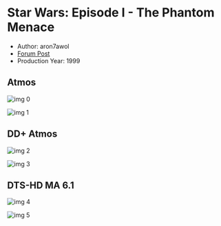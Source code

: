 # Star Wars: Episode I - The Phantom Menace

* Author: aron7awol
* [Forum Post](https://www.avsforum.com/threads/bass-eq-for-filtered-movies.2995212/post-56903752)
* Production Year: 1999

## Atmos

![img 0](https://i.imgur.com/MncjT7F.jpg)

![img 1](https://i.imgur.com/th2NYe6.jpg)

## DD+ Atmos

![img 2](https://i.imgur.com/MncjT7F.jpg)

![img 3](https://i.imgur.com/th2NYe6.jpg)

## DTS-HD MA 6.1

![img 4](https://i.imgur.com/MncjT7F.jpg)

![img 5](https://i.imgur.com/th2NYe6.jpg)

